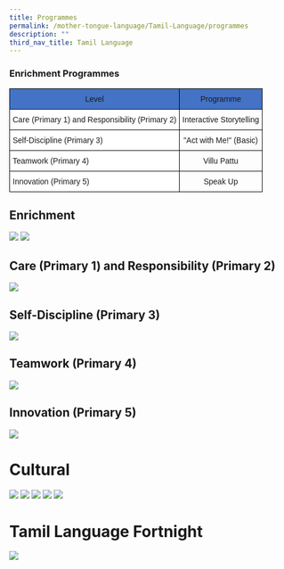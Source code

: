 ```yaml
---
title: Programmes
permalink: /mother-tongue-language/Tamil-Language/programmes
description: ""
third_nav_title: Tamil Language
---
```

### Enrichment Programmes
<style type="text/css">
.tg  {border-collapse:collapse;border-spacing:0;}
.tg td{border-color:black;border-style:solid;border-width:1px;font-family:Arial, sans-serif;font-size:14px;
  overflow:hidden;padding:10px 5px;word-break:normal;}
.tg th{border-color:black;border-style:solid;border-width:1px;font-family:Arial, sans-serif;font-size:14px;
  font-weight:normal;overflow:hidden;padding:10px 5px;word-break:normal;}
.tg .tg-baqh{text-align:center;vertical-align:top}
.tg .tg-7bk6{background-color:#4472c4;text-align:center;vertical-align:top}
.tg .tg-ktyi{background-color:#FFF;text-align:left;vertical-align:top}
</style>
<table class="tg">
<thead>
  <tr>
    <th class="tg-7bk6">Level</th>
    <th class="tg-7bk6">Programme</th>
  </tr>
</thead>
<tbody>
  <tr>
    <td class="tg-ktyi">Care (Primary 1) and Responsibility (Primary 2)</td>
    <td class="tg-baqh">Interactive Storytelling</td>
  </tr>
  <tr>
    <td class="tg-ktyi">Self-Discipline (Primary 3)</td>
    <td class="tg-baqh">"Act with Me!" (Basic)</td>
  </tr>
  <tr>
    <td class="tg-ktyi">Teamwork (Primary 4)</td>
    <td class="tg-baqh">Villu Pattu</td>
  </tr>
  <tr>
    <td class="tg-ktyi">Innovation (Primary 5)</td>
    <td class="tg-baqh">Speak Up</td>
  </tr>
</tbody>
</table>

## Enrichment
![](/images/TL%20motivational.png)
![](/images/TL%20speak%20up.png)

## Care (Primary 1) and Responsibility (Primary 2)
![](/images/TL01.jpg)

## Self-Discipline (Primary 3)
![](/images/TL02.jpg)

## Teamwork (Primary 4)
![](/images/TL03.jpg)

## Innovation (Primary 5)
![](/images/TL04.jpg)


# Cultural
![](/images/TL%201.png)
![](/images/TL%202.png)
![](/images/TL%203.png)
![](/images/TL%204.png)
![](/images/TL%205.png)

# Tamil Language Fortnight
![](/images/TL05.jpg)